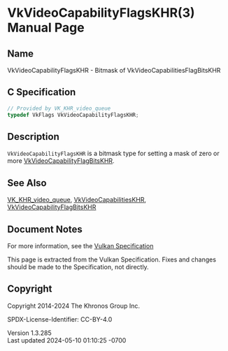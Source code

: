 # VkVideoCapabilityFlagsKHR(3) Manual Page

## Name

VkVideoCapabilityFlagsKHR - Bitmask of VkVideoCapabilitiesFlagBitsKHR



## <a href="#_c_specification" class="anchor"></a>C Specification

``` c
// Provided by VK_KHR_video_queue
typedef VkFlags VkVideoCapabilityFlagsKHR;
```

## <a href="#_description" class="anchor"></a>Description

`VkVideoCapabilityFlagsKHR` is a bitmask type for setting a mask of zero
or more
[VkVideoCapabilityFlagBitsKHR](https://registry.khronos.org/vulkan/specs/1.3-extensions/man/html/VkVideoCapabilityFlagBitsKHR.html).

## <a href="#_see_also" class="anchor"></a>See Also

[VK_KHR_video_queue](https://registry.khronos.org/vulkan/specs/1.3-extensions/man/html/VK_KHR_video_queue.html),
[VkVideoCapabilitiesKHR](https://registry.khronos.org/vulkan/specs/1.3-extensions/man/html/VkVideoCapabilitiesKHR.html),
[VkVideoCapabilityFlagBitsKHR](https://registry.khronos.org/vulkan/specs/1.3-extensions/man/html/VkVideoCapabilityFlagBitsKHR.html)

## <a href="#_document_notes" class="anchor"></a>Document Notes

For more information, see the <a
href="https://registry.khronos.org/vulkan/specs/1.3-extensions/html/vkspec.html#VkVideoCapabilityFlagsKHR"
target="_blank" rel="noopener">Vulkan Specification</a>

This page is extracted from the Vulkan Specification. Fixes and changes
should be made to the Specification, not directly.

## <a href="#_copyright" class="anchor"></a>Copyright

Copyright 2014-2024 The Khronos Group Inc.

SPDX-License-Identifier: CC-BY-4.0

Version 1.3.285  
Last updated 2024-05-10 01:10:25 -0700
